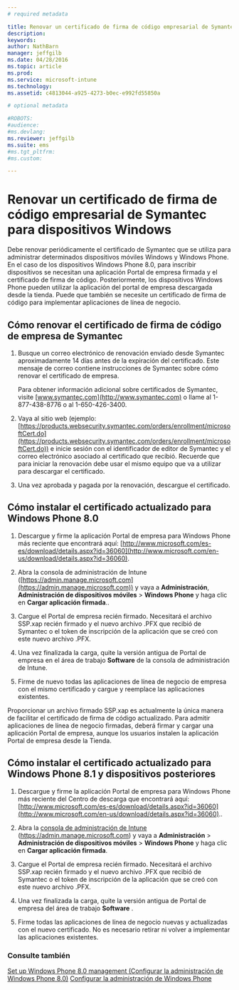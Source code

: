 ```yaml
---
# required metadata

title: Renovar un certificado de firma de código empresarial de Symantec para usarlo con Microsoft Intune | Microsoft Intune
description:
keywords:
author: NathBarn
manager: jeffgilb
ms.date: 04/28/2016
ms.topic: article
ms.prod:
ms.service: microsoft-intune
ms.technology:
ms.assetid: c4813044-a925-4273-b0ec-e992fd55850a

# optional metadata

#ROBOTS:
#audience:
#ms.devlang:
ms.reviewer: jeffgilb
ms.suite: ems
#ms.tgt_pltfrm:
#ms.custom:

---
```


# Renovar un certificado de firma de código empresarial de Symantec para dispositivos Windows

Debe renovar periódicamente el certificado de Symantec que se utiliza para administrar determinados dispositivos móviles Windows y Windows Phone. En el caso de los dispositivos Windows Phone 8.0, para inscribir dispositivos se necesitan una aplicación Portal de empresa firmada y el certificado de firma de código. Posteriormente, los dispositivos Windows Phone pueden utilizar la aplicación del portal de empresa descargada desde la tienda. Puede que también se necesite un certificado de firma de código para implementar aplicaciones de línea de negocio.

## Cómo renovar el certificado de firma de código de empresa de Symantec

1.  Busque un correo electrónico de renovación enviado desde Symantec aproximadamente 14 días antes de la expiración del certificado. Este mensaje de correo contiene instrucciones de Symantec sobre cómo renovar el certificado de empresa.

    Para obtener información adicional sobre certificados de Symantec, visite [www.symantec.com](http://www.symantec.com) o llame al 1-877-438-8776 o al 1-650-426-3400.

2.  Vaya al sitio web (ejemplo: [https://products.websecurity.symantec.com/orders/enrollment/microsoftCert.do](https://products.websecurity.symantec.com/orders/enrollment/microsoftCert.do)) e inicie sesión con el identificador de editor de Symantec y el correo electrónico asociado al certificado que recibió. Recuerde que para iniciar la renovación debe usar el mismo equipo que va a utilizar para descargar el certificado.

3.  Una vez aprobada y pagada por la renovación, descargue el certificado.

## Cómo instalar el certificado actualizado para Windows Phone 8.0

1.  Descargue y firme la aplicación Portal de empresa para Windows Phone más reciente que encontrará aquí: [http://www.microsoft.com/es-es/download/details.aspx?id=36060](http://www.microsoft.com/en-us/download/details.aspx?id=36060).

2.  Abra la consola de administración de Intune ([https://admin.manage.microsoft.com](https://admin.manage.microsoft.com)) y vaya a **Administración**, **Administración de dispositivos móviles** &gt; **Windows Phone** y haga clic en **Cargar aplicación firmada**..

3.  Cargue el Portal de empresa recién firmado. Necesitará el archivo SSP.xap recién firmado y el nuevo archivo .PFX que recibió de Symantec o el token de inscripción de la aplicación que se creó con este nuevo archivo .PFX.

4.  Una vez finalizada la carga, quite la versión antigua de Portal de empresa en el área de trabajo **Software** de la consola de administración de Intune.

5.  Firme de nuevo todas las aplicaciones de línea de negocio de empresa con el mismo certificado y cargue y reemplace las aplicaciones existentes.

Proporcionar un archivo firmado SSP.xap es actualmente la única manera de facilitar el certificado de firma de código actualizado. Para admitir aplicaciones de línea de negocio firmadas, deberá firmar y cargar una aplicación Portal de empresa, aunque los usuarios instalen la aplicación Portal de empresa desde la Tienda.

## Cómo instalar el certificado actualizado para Windows Phone 8.1 y dispositivos posteriores

1.  Descargue y firme la aplicación Portal de empresa para Windows Phone más reciente del Centro de descarga que encontrará aquí: [http://www.microsoft.com/es-es/download/details.aspx?id=36060](http://www.microsoft.com/en-us/download/details.aspx?id=36060)..

2.  Abra la [consola de administración de Intune](https://admin.manage.microsoft.com) (https://admin.manage.microsoft.com) y vaya a **Administración** &gt; **Administración de dispositivos móviles** &gt; **Windows Phone** y haga clic en **Cargar aplicación firmada**.

3.  Cargue el Portal de empresa recién firmado. Necesitará el archivo SSP.xap recién firmado y el nuevo archivo .PFX que recibió de Symantec o el token de inscripción de la aplicación que se creó con este nuevo archivo .PFX.

4.  Una vez finalizada la carga, quite la versión antigua de Portal de empresa del área de trabajo **Software**  .

5.  Firme todas las aplicaciones de línea de negocio nuevas y actualizadas con el nuevo certificado. No es necesario retirar ni volver a implementar las aplicaciones existentes.


### Consulte también
[Set up Windows Phone 8.0 management (Configurar la administración de Windows Phone 8.0)](set-up-windows-phone-8.0-management-with-microsoft-intune.md)
[Configurar la administración de Windows Phone](set-up-windows-phone-management-with-microsoft-intune.md)


<!--HONumber=May16_HO1-->


